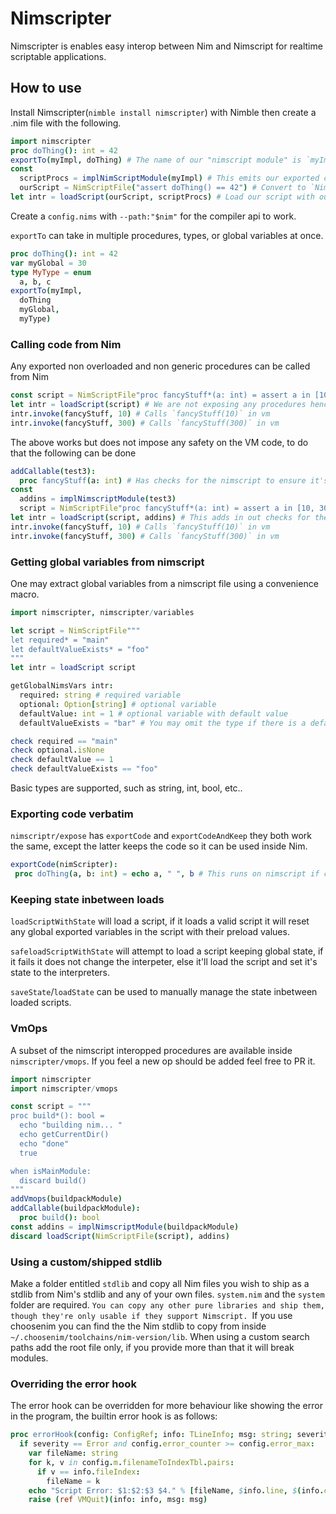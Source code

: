 # Nimscripter
Nimscripter is enables easy interop between Nim and Nimscript for realtime scriptable applications.

## How to use
Install Nimscripter(`nimble install nimscripter`) with Nimble then create a .nim file with the following.

```nim
import nimscripter
proc doThing(): int = 42
exportTo(myImpl, doThing) # The name of our "nimscript module" is `myImpl`
const 
  scriptProcs = implNimScriptModule(myImpl) # This emits our exported code
  ourScript = NimScriptFile("assert doThing() == 42") # Convert to `NimScriptFile` for loading from strings
let intr = loadScript(ourScript, scriptProcs) # Load our script with our code and using our system `stdlib`(not portable)
```

Create a `config.nims` with `--path:"$nim"` for the compiler api to work.

`exportTo` can take in multiple procedures, types, or global variables at once.
```nim
proc doThing(): int = 42
var myGlobal = 30
type MyType = enum
  a, b, c
exportTo(myImpl,
  doThing
  myGlobal,
  myType)
```

### Calling code from Nim
Any exported non overloaded and non generic procedures can be called from Nim
```nim
const script = NimScriptFile"proc fancyStuff*(a: int) = assert a in [10, 300]" # Notice `fancyStuff` is exported
let intr = loadScript(script) # We are not exposing any procedures hence single parameter
intr.invoke(fancyStuff, 10) # Calls `fancyStuff(10)` in vm
intr.invoke(fancyStuff, 300) # Calls `fancyStuff(300)` in vm
```

The above works but does not impose any safety on the VM code, to do that the following can be done
```nim
addCallable(test3):
  proc fancyStuff(a: int) # Has checks for the nimscript to ensure it's definition doesnt change to something unexpected.
const
  addins = implNimscriptModule(test3)
  script = NimScriptFile"proc fancyStuff*(a: int) = assert a in [10, 300]" # Notice `fancyStuff` is exported
let intr = loadScript(script, addins) # This adds in out checks for the proc
intr.invoke(fancyStuff, 10) # Calls `fancyStuff(10)` in vm
intr.invoke(fancyStuff, 300) # Calls `fancyStuff(300)` in vm
```

### Getting global variables from nimscript

One may extract global variables from a nimscript file using a convenience macro.

```nim
import nimscripter, nimscripter/variables

let script = NimScriptFile"""
let required* = "main"
let defaultValueExists* = "foo"
"""
let intr = loadScript script

getGlobalNimsVars intr:
  required: string # required variable
  optional: Option[string] # optional variable
  defaultValue: int = 1 # optional variable with default value
  defaultValueExists = "bar" # You may omit the type if there is a default value

check required == "main"
check optional.isNone
check defaultValue == 1
check defaultValueExists == "foo"

```
Basic types are supported, such as string, int, bool, etc..


### Exporting code verbatim
`nimscriptr/expose` has `exportCode` and `exportCodeAndKeep` they both work the same, except the latter keeps the code so it can be used inside Nim.
```nim
exportCode(nimScripter):
 proc doThing(a, b: int) = echo a, " ", b # This runs on nimscript if called there
```

### Keeping state inbetween loads

`loadScriptWithState` will load a script, if it loads a valid script it will reset any global exported variables in the script with their preload values.

`safeloadScriptWithState` will attempt to load a script keeping global state, if it fails it does not change the interpeter, else it'll load the script and set it's state to the interpreters.

`saveState`/`loadState` can be used to manually manage the state inbetween loaded scripts.

### VmOps

A subset of the nimscript interopped procedures are available inside `nimscripter/vmops`.
If you feel a new op should be added feel free to PR it.
```nim
import nimscripter
import nimscripter/vmops

const script = """
proc build*(): bool =
  echo "building nim... "
  echo getCurrentDir()
  echo "done"
  true

when isMainModule:
  discard build()
"""
addVmops(buildpackModule)
addCallable(buildpackModule):
  proc build(): bool
const addins = implNimscriptModule(buildpackModule)
discard loadScript(NimScriptFile(script), addins)
```

### Using a custom/shipped stdlib

Make a folder entitled `stdlib` and copy all Nim files you wish to ship as a stdlib from Nim's stdlib and any of your own files.
`system.nim` and the `system` folder are required.
`You can copy any other pure libraries and ship them, though they're only usable if they support Nimscript.
`If you use choosenim you can find the the Nim stdlib to copy from inside `~/.choosenim/toolchains/nim-version/lib`.
When using a custom search paths add the root file only, if you provide more than that it will break modules.

### Overriding the error hook

The error hook can be overridden for more behaviour like showing the error in the program,
the builtin error hook is as follows:
```nim
proc errorHook(config: ConfigRef; info: TLineInfo; msg: string; severity: Severity) {.gcsafe.} =
  if severity == Error and config.error_counter >= config.error_max:
    var fileName: string
    for k, v in config.m.filenameToIndexTbl.pairs:
      if v == info.fileIndex:
        fileName = k
    echo "Script Error: $1:$2:$3 $4." % [fileName, $info.line, $(info.col + 1), msg]
    raise (ref VMQuit)(info: info, msg: msg)
```
